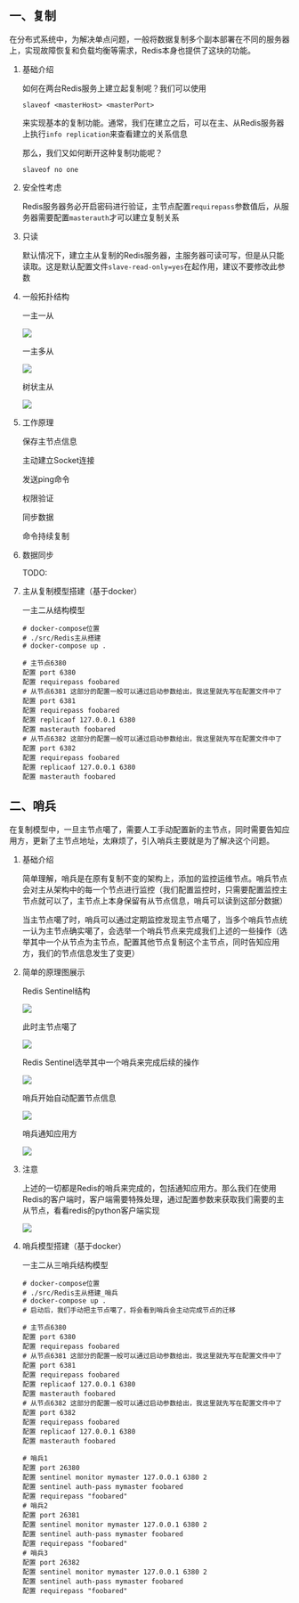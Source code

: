 ## 一、复制

在分布式系统中，为解决单点问题，一般将数据复制多个副本部署在不同的服务器上，实现故障恢复和负载均衡等需求，Redis本身也提供了这块的功能。


1. 基础介绍

    如何在两台Redis服务上建立起复制呢？我们可以使用

    `slaveof <masterHost> <masterPort>`

    来实现基本的复制功能。通常，我们在建立之后，可以在主、从Redis服务器上执行`info replication`来查看建立的关系信息

    那么，我们又如何断开这种复制功能呢？

    `slaveof no one`

2. 安全性考虑

    Redis服务器务必开启密码进行验证，主节点配置`requirepass`参数值后，从服务器需要配置`masterauth`才可以建立复制关系

3. 只读

    默认情况下，建立主从复制的Redis服务器，主服务器可读可写，但是从只能读取。这是默认配置文件`slave-read-only=yes`在起作用，建议不要修改此参数

4. 一般拓扑结构

    一主一从
    
    ![](images/2023-07-25-22-02-40.png)

    一主多从

    ![](images/2023-07-25-22-03-11.png)

    树状主从

    ![](images/2023-07-25-22-03-44.png)

5. 工作原理

    保存主节点信息

    主动建立Socket连接

    发送ping命令

    权限验证

    同步数据

    命令持续复制

6. 数据同步

    TODO:

7. 主从复制模型搭建（基于docker）

    一主二从结构模型
    
    ```shell
    # docker-compose位置
    # ./src/Redis主从搭建
    # docker-compose up .

    # 主节点6380
    配置 port 6380
    配置 requirepass foobared
    # 从节点6381 这部分的配置一般可以通过启动参数给出，我这里就先写在配置文件中了
    配置 port 6381
    配置 requirepass foobared
    配置 replicaof 127.0.0.1 6380
    配置 masterauth foobared
    # 从节点6382 这部分的配置一般可以通过启动参数给出，我这里就先写在配置文件中了
    配置 port 6382
    配置 requirepass foobared
    配置 replicaof 127.0.0.1 6380
    配置 masterauth foobared
    ```

## 二、哨兵

在复制模型中，一旦主节点噶了，需要人工手动配置新的主节点，同时需要告知应用方，更新了主节点地址，太麻烦了，引入哨兵主要就是为了解决这个问题。

1. 基础介绍

    简单理解，哨兵是在原有复制不变的架构上，添加的监控运维节点。哨兵节点会对主从架构中的每一个节点进行监控（我们配置监控时，只需要配置监控主节点就可以了，主节点上本身保留有从节点信息，哨兵可以读到这部分数据）

    当主节点噶了时，哨兵可以通过定期监控发现主节点噶了，当多个哨兵节点统一认为主节点确实噶了，会选举一个哨兵节点来完成我们上述的一些操作（选举其中一个从节点为主节点，配置其他节点复制这个主节点，同时告知应用方，我们的节点信息发生了变更）

2. 简单的原理图展示

    Redis Sentinel结构

    ![](images/2023-07-25-22-21-48.png)

    此时主节点噶了

    ![](images/2023-07-25-22-22-15.png)

    Redis Sentinel选举其中一个哨兵来完成后续的操作

    ![](images/2023-07-25-22-22-34.png)

    哨兵开始自动配置节点信息

    ![](images/2023-07-25-22-22-55.png)

    哨兵通知应用方

    ![](images/2023-07-25-22-23-25.png)

3. 注意

    上述的一切都是Redis的哨兵来完成的，包括通知应用方。那么我们在使用Redis的客户端时，客户端需要特殊处理，通过配置参数来获取我们需要的主从节点，看看redis的python客户端实现

    ![](images/2023-07-25-22-36-51.png)

4. 哨兵模型搭建（基于docker）

    一主二从三哨兵结构模型

    ```shell
    # docker-compose位置
    # ./src/Redis主从搭建_哨兵
    # docker-compose up .
    # 启动后，我们手动把主节点噶了，将会看到哨兵会主动完成节点的迁移

    # 主节点6380
    配置 port 6380
    配置 requirepass foobared
    # 从节点6381 这部分的配置一般可以通过启动参数给出，我这里就先写在配置文件中了
    配置 port 6381
    配置 requirepass foobared
    配置 replicaof 127.0.0.1 6380
    配置 masterauth foobared
    # 从节点6382 这部分的配置一般可以通过启动参数给出，我这里就先写在配置文件中了
    配置 port 6382
    配置 requirepass foobared
    配置 replicaof 127.0.0.1 6380
    配置 masterauth foobared
    
    # 哨兵1
    配置 port 26380
    配置 sentinel monitor mymaster 127.0.0.1 6380 2
    配置 sentinel auth-pass mymaster foobared
    配置 requirepass "foobared"
    # 哨兵2
    配置 port 26381
    配置 sentinel monitor mymaster 127.0.0.1 6380 2
    配置 sentinel auth-pass mymaster foobared
    配置 requirepass "foobared"
    # 哨兵3
    配置 port 26382
    配置 sentinel monitor mymaster 127.0.0.1 6380 2
    配置 sentinel auth-pass mymaster foobared
    配置 requirepass "foobared"
    ```
